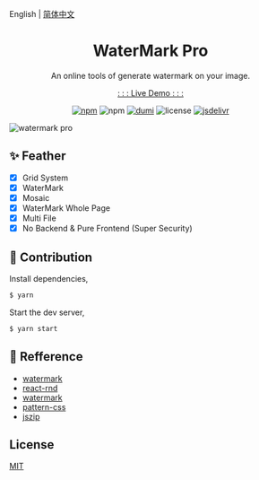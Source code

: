 English | [简体中文](./README_cn-zh.md)

<h1 align="center">WaterMark Pro</h1>

<p align="center">An online tools of generate watermark on your image. </p>

<p align="center"><a href="https://watermark-pro.vercel.app" target="_blank">: : : Live Demo : : :</a></p>

<p align="center">
<a href="https://www.npmjs.com/package/watermark-pro" target="_blank"><img alt="npm" src="https://img.shields.io/npm/v/watermark-pro?color=orange" /></a> <img alt="npm" src="https://img.shields.io/npm/dt/watermark-pro" /> <a href="https://github.com/umijs/dumi" target="_blank"><img alt="dumi" src="https://img.shields.io/badge/docs%20by-dumi-blue" /></a> <img alt="license" src="https://img.shields.io/github/license/Turkyden/watermark-pro" /> <a href="https://www.jsdelivr.com/package/npm/watermark-pro" target="_blank"><img alt="jsdelivr" src="https://data.jsdelivr.com/v1/package/npm/watermark-pro/badge" /></a>
</p>

![watermark pro](https://user-images.githubusercontent.com/24560160/116022944-cae41480-a67d-11eb-89f6-8ca76670e0ad.png)
## ✨ Feather

- [x] Grid System
- [x] WaterMark
- [x] Mosaic
- [x] WaterMark Whole Page
- [x] Multi File
- [x] No Backend & Pure Frontend (Super Security)

## 🔨 Contribution

Install dependencies,

```bash
$ yarn
```

Start the dev server,

```bash
$ yarn start
```

## 🔖 Refference

- [watermark](http://watermark.dxcweb.com/)
- [react-rnd](https://github.com/bokuweb/react-rnd)
- [watermark](https://github.com/pansyjs/react-components/tree/master/packages/watermark)
- [pattern-css](https://bansal.io/pattern-css)
- [jszip](https://github.com/Stuk/jszip)

## License

[MIT](./LICENSE)
